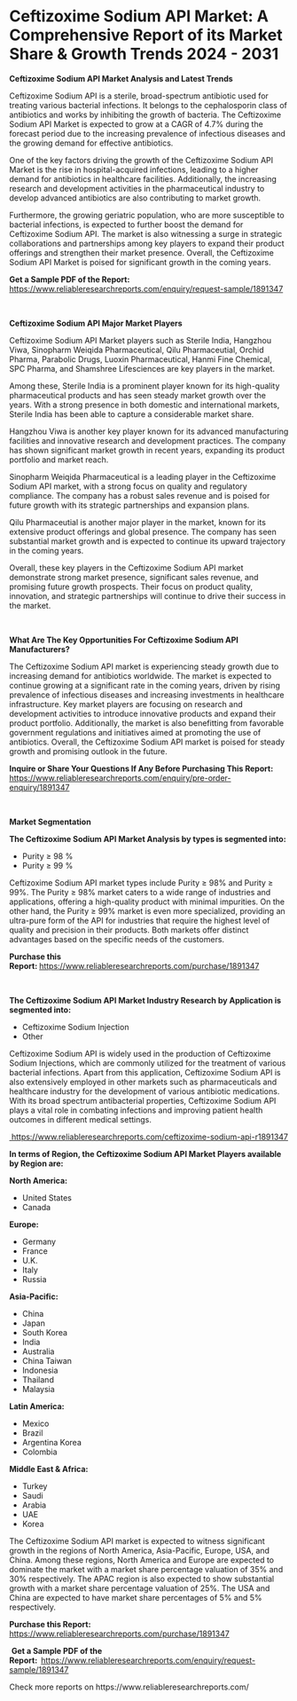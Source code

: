<p><h1>Ceftizoxime Sodium API Market: A Comprehensive Report of its Market Share & Growth Trends 2024 - 2031</h1></p><p><strong>Ceftizoxime Sodium API Market Analysis and Latest Trends</strong></p>
<p><p>Ceftizoxime Sodium API is a sterile, broad-spectrum antibiotic used for treating various bacterial infections. It belongs to the cephalosporin class of antibiotics and works by inhibiting the growth of bacteria. The Ceftizoxime Sodium API Market is expected to grow at a CAGR of 4.7% during the forecast period due to the increasing prevalence of infectious diseases and the growing demand for effective antibiotics.</p><p>One of the key factors driving the growth of the Ceftizoxime Sodium API Market is the rise in hospital-acquired infections, leading to a higher demand for antibiotics in healthcare facilities. Additionally, the increasing research and development activities in the pharmaceutical industry to develop advanced antibiotics are also contributing to market growth.</p><p>Furthermore, the growing geriatric population, who are more susceptible to bacterial infections, is expected to further boost the demand for Ceftizoxime Sodium API. The market is also witnessing a surge in strategic collaborations and partnerships among key players to expand their product offerings and strengthen their market presence. Overall, the Ceftizoxime Sodium API Market is poised for significant growth in the coming years.</p></p>
<p><strong>Get a Sample PDF of the Report:&nbsp;</strong> <a href="https://www.reliableresearchreports.com/enquiry/request-sample/1891347">https://www.reliableresearchreports.com/enquiry/request-sample/1891347</a></p>
<p>&nbsp;</p>
<p><strong>Ceftizoxime Sodium API Major Market Players</strong></p>
<p><p>Ceftizoxime Sodium API Market players such as Sterile India, Hangzhou Viwa, Sinopharm Weiqida Pharmaceutical, Qilu Pharmaceutial, Orchid Pharma, Parabolic Drugs, Luoxin Pharmaceutical, Hanmi Fine Chemical, SPC Pharma, and Shamshree Lifesciences are key players in the market.</p><p>Among these, Sterile India is a prominent player known for its high-quality pharmaceutical products and has seen steady market growth over the years. With a strong presence in both domestic and international markets, Sterile India has been able to capture a considerable market share.</p><p>Hangzhou Viwa is another key player known for its advanced manufacturing facilities and innovative research and development practices. The company has shown significant market growth in recent years, expanding its product portfolio and market reach.</p><p>Sinopharm Weiqida Pharmaceutical is a leading player in the Ceftizoxime Sodium API market, with a strong focus on quality and regulatory compliance. The company has a robust sales revenue and is poised for future growth with its strategic partnerships and expansion plans.</p><p>Qilu Pharmaceutial is another major player in the market, known for its extensive product offerings and global presence. The company has seen substantial market growth and is expected to continue its upward trajectory in the coming years.</p><p>Overall, these key players in the Ceftizoxime Sodium API market demonstrate strong market presence, significant sales revenue, and promising future growth prospects. Their focus on product quality, innovation, and strategic partnerships will continue to drive their success in the market.</p></p>
<p>&nbsp;</p>
<p><strong>What Are The Key Opportunities For Ceftizoxime Sodium API Manufacturers?</strong></p>
<p><p>The Ceftizoxime Sodium API market is experiencing steady growth due to increasing demand for antibiotics worldwide. The market is expected to continue growing at a significant rate in the coming years, driven by rising prevalence of infectious diseases and increasing investments in healthcare infrastructure. Key market players are focusing on research and development activities to introduce innovative products and expand their product portfolio. Additionally, the market is also benefitting from favorable government regulations and initiatives aimed at promoting the use of antibiotics. Overall, the Ceftizoxime Sodium API market is poised for steady growth and promising outlook in the future.</p></p>
<p><strong>Inquire or Share Your Questions If Any Before Purchasing This Report:</strong> <a href="https://www.reliableresearchreports.com/enquiry/pre-order-enquiry/1891347">https://www.reliableresearchreports.com/enquiry/pre-order-enquiry/1891347</a></p>
<p>&nbsp;</p>
<p><strong>Market Segmentation</strong></p>
<p><strong>The Ceftizoxime Sodium API Market Analysis by types is segmented into:</strong></p>
<p><ul><li>Purity ≥ 98 %</li><li>Purity ≥ 99 %</li></ul></p>
<p><p>Ceftizoxime Sodium API market types include Purity ≥ 98% and Purity ≥ 99%. The Purity ≥ 98% market caters to a wide range of industries and applications, offering a high-quality product with minimal impurities. On the other hand, the Purity ≥ 99% market is even more specialized, providing an ultra-pure form of the API for industries that require the highest level of quality and precision in their products. Both markets offer distinct advantages based on the specific needs of the customers.</p></p>
<p><strong>Purchase this Report:&nbsp;</strong><a href="https://www.reliableresearchreports.com/purchase/1891347">https://www.reliableresearchreports.com/purchase/1891347</a></p>
<p>&nbsp;</p>
<p><strong>The Ceftizoxime Sodium API Market Industry Research by Application is segmented into:</strong></p>
<p><ul><li>Ceftizoxime Sodium Injection</li><li>Other</li></ul></p>
<p><p>Ceftizoxime Sodium API is widely used in the production of Ceftizoxime Sodium Injections, which are commonly utilized for the treatment of various bacterial infections. Apart from this application, Ceftizoxime Sodium API is also extensively employed in other markets such as pharmaceuticals and healthcare industry for the development of various antibiotic medications. With its broad spectrum antibacterial properties, Ceftizoxime Sodium API plays a vital role in combating infections and improving patient health outcomes in different medical settings.</p></p>
<p><a href="https://www.reliableresearchreports.com/ceftizoxime-sodium-api-r1891347">&nbsp;https://www.reliableresearchreports.com/ceftizoxime-sodium-api-r1891347</a></p>
<p><strong>In terms of Region, the Ceftizoxime Sodium API Market Players available by Region are:</strong></p>
<p>
    <p> <strong> North America: </strong>
        <ul>
            <li>United States</li>
            <li>Canada</li>
        </ul>
        </p> 
    <p> <strong> Europe: </strong>
        <ul>
            <li>Germany</li>
            <li>France</li>
            <li>U.K.</li>
            <li>Italy</li>
            <li>Russia</li>
        </ul>
        </p> 
    <p> <strong> Asia-Pacific: </strong>
        <ul>
            <li>China</li>
            <li>Japan</li>
            <li>South Korea</li>
            <li>India</li>
            <li>Australia</li>
            <li>China Taiwan</li>
            <li>Indonesia</li>
            <li>Thailand</li>
            <li>Malaysia</li>
        </ul>
        </p> 
    <p> <strong> Latin America: </strong>
        <ul>
            <li>Mexico</li>
            <li>Brazil</li>
            <li>Argentina Korea</li>
            <li>Colombia</li>
        </ul>
        </p> 
    <p> <strong> Middle East & Africa: </strong>
        <ul>
            <li>Turkey</li>
            <li>Saudi</li>
            <li>Arabia</li>
            <li>UAE</li>
            <li>Korea</li>
        </ul>
    </p>
    </p>
<p><p>The Ceftizoxime Sodium API market is expected to witness significant growth in the regions of North America, Asia-Pacific, Europe, USA, and China. Among these regions, North America and Europe are expected to dominate the market with a market share percentage valuation of 35% and 30% respectively. The APAC region is also expected to show substantial growth with a market share percentage valuation of 25%. The USA and China are expected to have market share percentages of 5% and 5% respectively.</p></p>
<p><strong>Purchase this Report: </strong><a href="https://www.reliableresearchreports.com/purchase/1891347">https://www.reliableresearchreports.com/purchase/1891347</a></p>
<p>&nbsp;<strong>Get a Sample PDF of the Report:&nbsp;&nbsp;</strong><a href="https://www.reliableresearchreports.com/enquiry/request-sample/1891347">https://www.reliableresearchreports.com/enquiry/request-sample/1891347</a></p>
<p><strong></strong></p>
<p>Check more reports on https://www.reliableresearchreports.com/</p>